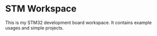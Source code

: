 # STM Workspace

This is my STM32 development board workspace. It contains example usages and simple projects.
